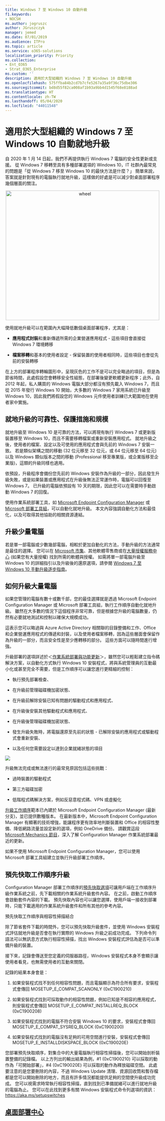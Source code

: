 ```yaml
---
title: Windows 7 至 Windows 10 自動升級
f1.keywords:
- NOCSH
ms.author: jogruszc
author: JGruszczyk
manager: jemed
ms.date: 07/01/2019
ms.audience: ITPro
ms.topic: article
ms.service: o365-solutions
localization_priority: Priority
ms.collection:
- Ent_O365
- Strat_O365_Enterprise
ms.custom: ''
description: 適用於大型組織的 Windows 7 至 Windows 10 自動升級
ms.openlocfilehash: 575ffba84b2cd7b7cfe5267a35a9f36c75dbe306
ms.sourcegitcommit: bd8d55f82ca008af1b93a9bb4d1545f68e8188ad
ms.translationtype: HT
ms.contentlocale: zh-TW
ms.lasthandoff: 05/04/2020
ms.locfileid: "44011548"
---
```

# <a name="windows-7-to-windows-10-automated-in-place-upgrades-for-large-organizations"></a>適用於大型組織的 Windows 7 至 Windows 10 自動就地升級

自 2020 年 1 月 14 日起，我們不再提供執行 Windows 7 電腦的安全性更新或支援。 從 Windows 7 移轉至具有多種部署選項的 Windows 10，IT 社群內最常見的問題是「從 Windows 7 移至 Windows 10 的最快方法是什麼？」 簡單來說，答案就是針對現有的電腦執行就地升級，這樣做的好處是可以減少對桌面部署程序幾個層面的關注。

<center><img src="../media/windows-7-to-windows-10-upgrade-automated-media/windows-7-to-windows-10-upgrade-automated-media-1.png" alt="wheel" height="421" width="500" /></center>

使用就地升級可以在範圍內大幅降低數個桌面部署程序，尤其是：

  - **應用程式封裝**和重新傳遞所需的企業營運應用程式 - 這些項目會直接從 Windows 7 環境轉移

  - **檔案移轉**和基本的使用者設定 - 保留裝置的使用者相同時，這些項目也會從先前的安裝轉移

在上方的部署程序轉輪圖形中，呈現灰色的工作不是可以完全略過的項目，但是為節省時間，此處假設您會轉移安全性組態，在部署後變更軟體更新程序；此外，自 2012 年起，私人購買的 Windows 電腦大部分都沒有預先載入 Windows 7，而且從 2015 年發行 Windows 10 開始，大多數的 Windows 7 家用系統已升級至 Windows 10，因此我們將假設您的 Windows 元件使用者訓練已大範圍地在使用者家中實施。

## <a name="in-place-upgrade-reliability-safeguards-and-scale"></a>就地升級的可靠性、保護措施和規模

就地升級至 Windows 10 是可靠的方法，可以將現有執行 Windows 7 或更新版裝置移至 Windows 10，而且不需要移轉檔案或重新安裝應用程式。 就地升級之後，使用者的檔案、設定以及可使用的應用程式會與先前的 Windows 7 安裝一致。 若是類似架構之間的移動 (32 位元移至 32 位元，或 64 位元移至 64 位元) 以及 Windows 類似版本之間的移動 (Professional 移至專業版，或企業版移至企業版)，這類的升級同樣也適用。

依預設，升級程序會備份您先前的 Windows 安裝作為升級的一部分，因此發生升級失敗，或是如果裝置或應用程式在升級後無法正常運作時，電腦可以回復至 Windows 7。 已升級的電腦依預設有 10 天的期限，因此您可以在需要時手動啟動 Windows 7 的回復。

使用作業系統部署工具，如 [Microsoft Endpoint Configuration Manager](https://docs.microsoft.com/mem/configmgr/osd/deploy-use/create-a-task-sequence-to-upgrade-an-operating-system) 或 [Microsoft 部署工具組](https://docs.microsoft.com/windows/deployment/upgrade/upgrade-to-windows-10-with-the-microsoft-deployment-toolkit)，可以自動化就地升級。 本文內容強調自動化方法和最佳化，以及可取得其他協助的相關資源連結。

## <a name="upgrading-a-small-number-of-computers"></a>升級少量電腦

若是單一部電腦或少數幾部電腦，相較於更加自動化的方法，手動升級的方法通常是最佳的選擇。 您可以在 [Microsoft 市集](https://go.microsoft.com/fwlink/p/?LinkId=808282)、其他軟體零售商或在[大量授權服務中心](https://www.microsoft.com/licensing/servicecenter/default.aspx) (如果您有大量授權) 找到所需的軟體與授權。 如需將單一部電腦升級至 Windows 10 的詳細指引以及升級後的還原選項，請參閱 [Windows 7 至 Windows 10 手動升級逐步指南](https://docs.microsoft.com/microsoft-365/enterprise/windows-7-to-windows-10-upgrade)。

## <a name="how-to-upgrade-many-computers"></a>如何升級大量電腦

如果您管理的電腦有數十或數千部，您的最佳選擇就是透過 Microsoft Endpoint Configuration Manager 或 Microsoft 部署工具組，執行工作順序自動化就地升級。 雖然在大多數的情況下這個程序非常可靠，但是根據您升級的電腦數量，仍然有必要就地測試和控制以確保大規模成功。

這表示您可以略過與 Azure Active Directory 相關聯的目錄整備和工作、Office 和企業營運應用程式的傳遞和封裝，以及使用者檔案移轉，因為這些層面會保留作為升級的一部分，而且安全性是至少應轉移的部分。 這些方面可以隨時間進行增強。

升級部署的選項詳述於＜[作業系統部署與功能更新](https://www.aka.ms/mdd6)＞，雖然您可以輕鬆建立指令碼解決方案，以自動化方式執行 Windows 10 安裝程式，將與系統管理員的互動最小化或甚至完全不需要，但是工作順序可以讓您進行更精細的控制：

  - 執行預先部署檢查、

  - 在升級前管理磁碟機加密狀態、

  - 在升級前解除安裝已知有問題的驅動程式和應用程式、

  - 在升級後安裝其他驅動程式和應用程式、

  - 在升級後管理磁碟機加密狀態、

  - 發生升級失敗時，將電腦還原至先前的狀態 - 已解除安裝的應用程式或驅動程式會重新安裝、

  - 以及任何您需要設定以達到企業就緒狀態的項目

![](../media/windows-7-to-windows-10-upgrade-automated-media/windows-7-to-windows-10-upgrade-automated-media-2.png)

升級無法完成或無法進行的最常見原因包括這些挑戰：

  - 過時裝置的驅動程式

  - 第三方<sup></sup>磁碟加密

  - 低階程式碼解決方案，例如反惡意程式碼、VPN 或虛擬化

[升級工作順序](https://docs.microsoft.com/mem/configmgr/osd/deploy-use/create-a-task-sequence-to-upgrade-an-operating-system)範本已內建於 Microsoft Endpoint Configuration Manager (最新分支)，並已提供數種版本。 在最新版本中，Microsoft Endpoint Configuration Manager 有顯著的技術增強，能讓程序更有效率地判斷裝置和 Office 的相容性整備、降低網路流量並設定新的選項，例如 OneDrive 備份。 請觀賞這段 [Microsoft Mechanics 節目](https://youtu.be/CYRnAmCD7ls)，深入了解 Configuration Manager 作業系統部署最近的更新。

如果不使用 Microsoft Endpoint Configuration Manager，您可以使用 Microsoft 部署工具組建立並執行升級部署工作順序。

## <a name="pre-cache-task-sequence-upgrades"></a>預先快取工作順序升級

Configuration Manager 部署工作順序的[預先快取選項](https://docs.microsoft.com/mem/configmgr/osd/deploy-use/create-a-task-sequence-to-upgrade-an-operating-system#configure-pre-cache-content)可讓用戶端在工作順序升級作業系統之前，先下載相關的作業系統升級套件內容。 在之前，啟動工作順序會啟動套件內容的下載。 預先快取內容也可以讓您選擇，使用戶端一接收到部署時，只能下載適用的作業系統升級套件和所有其他的參考內容。

預先快取工作順序與相容性掃描結合

除了節省套件下載的時間外，您可以預先快取升級套件，並使用 Windows 安裝程式評估就地升級是否會在執行實際的 Windows 升級之前成功完成。 下列命令列語法可以無訊息方式執行相容性掃描，找出 Windows 安裝程式評估為是否可以準備升級的裝置。

接下來，記錄會傳送至您定義的伺服器路徑，Windows 安裝程式本身不會顯示讓使用者看見，也無需使用者的互動來關閉。

記錄的結果本身會是：

1.  如果安裝程式找不到任何相容性問題，而且電腦顯示為符合所有要求，安裝程式會傳回 MOSETUP\_E\_COMPAT\_SCANONLY (0xC1900210)

2.  如果安裝程式找到可採取動作的相容性問題，例如已知是不相容的應用程式，則安裝程式會傳回 MOSETUP\_E\_COMPAT\_INSTALLREQ\_BLOCK (0xC1900208)

3.  如果安裝程式找到的電腦不符合安裝 Windows 10 的要求，安裝程式會傳回 MOSETUP\_E\_COMPAT\_SYSREQ\_BLOCK (0xC1900200)

4.  如果安裝程式找到的電腦沒有足夠的可用空間進行安裝，安裝程式會傳回 MOSETUP\_E\_INSTALLDISKSPACE\_BLOCK (0xC190020E)

您部署預先快取順序，對集合中的大量電腦執行相容性掃描後，您可以開始剖析裝置整備的記錄檔。 以上方列出的輸出結果為例，\#1 (0xC1900210) 可以採取的動作為「可開始部署」，\#4 (0xC190020E) 可以採取的動作為釋放磁碟空間。 此處要注意的是您要刪除的內容，不過 Windows Update 清理、資源回收筒和暫存檔都是您可以開始刪除的地方，而且有許多情況都能提供足夠的空間使升級成功完成。 您可以視需求時常執行相容性掃描，直到找到已準備就緒可以進行就地升級的電腦為止。 您可以在此找到更多有關 Windows 安裝程式命令列選項的資訊：<https://aka.ms/setupswitches>

## <a name="desktop-deployment-center"></a>[桌面部署中心](https://aka.ms/howtoshift)
